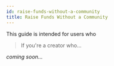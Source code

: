 ```yaml
---
id: raise-funds-without-a-community
title: Raise Funds Without a Community
---
```


This guide is intended for users who

> If you're a creator who...

*coming soon...*

